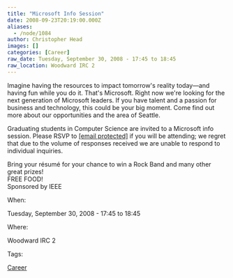 ```yaml
---
title: "Microsoft Info Session"
date: 2008-09-23T20:19:00.000Z
aliases:
  - /node/1084
author: Christopher Head
images: []
categories: [Career]
raw_date: Tuesday, September 30, 2008 - 17:45 to 18:45
raw_location: Woodward IRC 2
---
```


Imagine having the resources to impact tomorrow's reality today—and having fun while you do it. That's Microsoft. Right now we're looking for the next generation of Microsoft leaders. If you have talent and a passion for business and technology, this could be your big moment. Come find out more about our opportunities and the area of Seattle.

Graduating students in Computer Science are invited to a Microsoft info session. Please RSVP to [\[email protected\]](/cdn-cgi/l/email-protection#a4c7c5d6c1c1d68ad7c1d6d2cdc7c1d7e4d1c6c78ac7c5) if you will be attending; we regret that due to the volume of responses received we are unable to respond to individual inquiries.

Bring your résumé for your chance to win a Rock Band and many other great prizes! \
FREE FOOD! \
Sponsored by IEEE

When: 

Tuesday, September 30, 2008 - 17:45 to 18:45

Where: 

Woodward IRC 2

Tags: 

[Career](/career)
